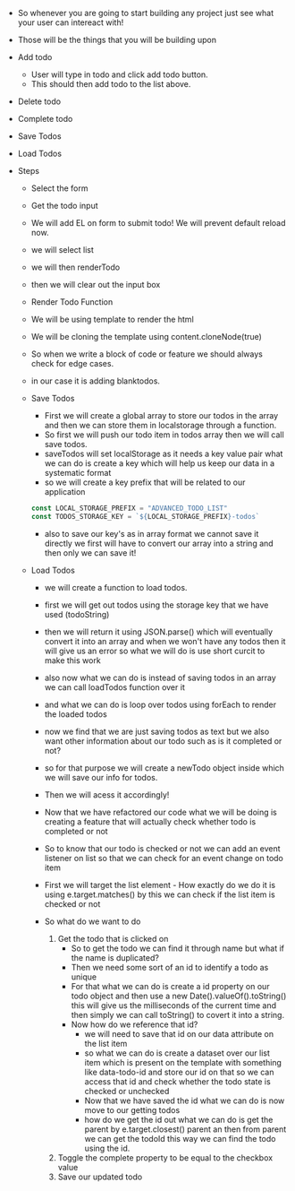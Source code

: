 
- So whenever you are going to start building any project just see what your user can intereact with!
- Those will be the things that you will be building upon

- Add todo
    - User will type in todo and click add todo button.
    - This should then add todo to the list above.
- Delete todo
- Complete todo
- Save Todos
- Load Todos 

- Steps
    - Select the form
    - Get the todo input
    - We will add EL on form to submit todo! We will prevent default reload now.
    - we will select list
    - we will then renderTodo
    - then we will clear out the input box

    - Render Todo Function
    - We will be using template to render the html
    - We will be cloning the template using content.cloneNode(true)
    - So when we write a block of code or feature we should always check for edge cases. 
    - in our case it is adding blanktodos.

    - Save Todos
        - First we will create a global array to store our todos in the array and then we can store them in localstorage through a function.
        - So first we will push our todo item in todos array then we will call save todos.
        - saveTodos will set localStorage as it needs a key value pair what we can do is create a key which will help us keep our data in a systematic format
        - so we will create a key prefix that will be related to our application
        ```js
        const LOCAL_STORAGE_PREFIX = "ADVANCED_TODO_LIST"
        const TODOS_STORAGE_KEY = `${LOCAL_STORAGE_PREFIX}-todos`
        ```
        - also to save our key's as in array format we cannot save it directly we first will have to convert our array into a string and then only we can save it!

    - Load Todos
        - we will create a function to load todos.
        - first we will get out todos using the storage key that we have used (todoString)
        - then we will return it using JSON.parse() which will eventually convert it into an array and when we won't have any todos then it will give us an error so what we will do is use short curcit to make this work
        - also now what we can do is instead of saving todos in an array we can call loadTodos function over it
        - and what we can do is loop over todos using forEach to render the loaded todos
        - now we find that we are just saving todos as text but we also want other information about our todo such as is it completed or not?
        - so for that purpose we will create a newTodo object inside which we will save our info for todos. 
        - Then we will acess it accordingly!
        - Now that we have refactored our code what we will be doing is creating a feature that will actually check whether todo is completed or not

        - So to know that our todo is checked or not we can add an event listener on list so that we can check for an event change on todo item
        - First we will target the list element 
                    - How exactly do we do it is using e.target.matches() by this we can check if the list item is checked or not
        - So what do we want to do 
            1. Get the todo that is clicked on
                - So to get the todo we can find it through name but what if the name is duplicated?
                - Then we need some sort of an id to identify a todo as unique
                - For that what we can do is create a id property on our todo object and then use a new Date().valueOf().toString() this will give us the milliseconds of the current time and then simply we can call toString() to covert it into a string.
                - Now how do we reference that id?
                    - we will need to save that id on our data attribute on the list item
                    - so what we can do is create a dataset over our list item which is present on the template with something like data-todo-id and store our id on that so we can access that id and check whether the todo state is checked or unchecked
                    - Now that we have saved the id what we can do is now move to our getting todos
                    - how do we get the id out what we can do is get the parent by e.target.closest() parent an then from parent we can get the todoId this way we can find the todo using the id.
            2. Toggle the complete property to be equal to the checkbox value
            3. Save our updated todo